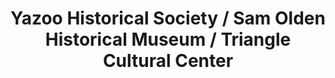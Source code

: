---
layout: repo
title: "Yazoo Historical Society / Sam Olden Historical Museum / Triangle Cultural Center"
id: 23794
permalink: repos/23794/
---
